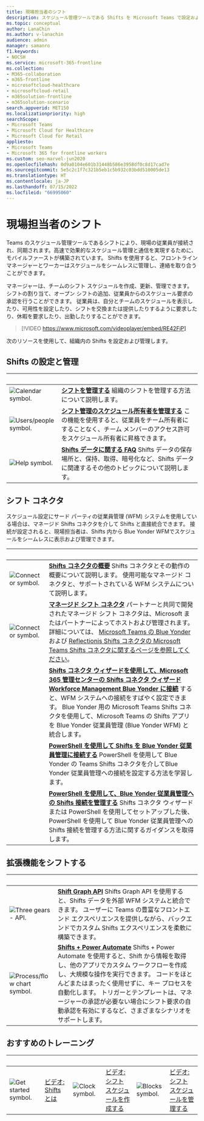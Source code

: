 ```yaml
---
title: 現場担当者のシフト
description: スケジュール管理ツールである Shifts を Microsoft Teams で設定および管理するために必要な管理者ガイダンスを取得します。
ms.topic: conceptual
author: LanaChin
ms.author: v-lanachin
audience: admin
manager: samanro
f1.keywords:
- NOCSH
ms.service: microsoft-365-frontline
ms.collection:
- M365-collaboration
- m365-frontline
- microsoftcloud-healthcare
- microsoftcloud-retail
- m365solution-frontline
- m365solution-scenario
search.appverid: MET150
ms.localizationpriority: high
searchScope:
- Microsoft Teams
- Microsoft Cloud for Healthcare
- Microsoft Cloud for Retail
appliesto:
- Microsoft Teams
- Microsoft 365 for frontline workers
ms.custom: seo-marvel-jun2020
ms.openlocfilehash: 0d9a0104e601b31448b586e3958df0c8d17cad7e
ms.sourcegitcommit: 5e5c2c1f7c321b5eb1c5b932c03bdd510005de13
ms.translationtype: HT
ms.contentlocale: ja-JP
ms.lasthandoff: 07/15/2022
ms.locfileid: "66995060"
---
```

# <a name="shifts-for-frontline-workers"></a>現場担当者のシフト

Teams のスケジュール管理ツールであるシフトにより、現場の従業員が接続され、同期されます。高速で効果的なスケジュール管理と通信を実現するために、モバイルファーストが構築されています。 Shifts を使用すると、フロントライン マネージャーとワーカーはスケジュールをシームレスに管理し、連絡を取り合うことができます。

マネージャーは、チームのシフト スケジュールを作成、更新、管理できます。 シフトの割り当て、オープン シフトの追加、従業員からのスケジュール要求の承認を行うことができます。 従業員は、自分とチームのスケジュールを表示したり、可用性を設定したり、シフトを交換または提供したりするように要求したり、休暇を要求したり、出勤したりすることができます。

> [!VIDEO https://www.microsoft.com/videoplayer/embed/RE42FjP]

次のリソースを使用して、組織内の Shifts を設定および管理します。

## <a name="set-up-and-manage-shifts"></a>Shifts の設定と管理

|&nbsp;  |&nbsp; |
|---------|---------|
|<img src="/office/media/icons/calendar-teams.png" alt="Calendar symbol.">   |**[シフトを管理する](/microsoftteams/expand-teams-across-your-org/shifts/manage-the-shifts-app-for-your-organization-in-teams?bc=/microsoft-365/frontline/breadcrumb/toc.json&toc=/microsoft-365/frontline/toc.json)** 組織のシフトを管理する方法について説明します。         |
|<img src="/office/media/icons/users-people.png" alt="Users/people symbol.">   |**[シフト管理のスケジュール所有者を管理する](schedule-owner-for-shift-management.md)** この機能を使用すると、従業員をチーム所有者にすることなく、チーム メンバーのアクセス許可をスケジュール所有者に昇格できます。         |
|<img src="/office/media/icons/help.png" alt="Help symbol.">     | **[Shifts データに関する FAQ](/microsoftteams/expand-teams-across-your-org/shifts/shifts-data-faq?bc=/microsoft-365/frontline/breadcrumb/toc.json&toc=/microsoft-365/frontline/toc.json)** Shifts データの保存場所と、保持、取得、暗号化など、Shifts データに関連するその他のトピックについて説明します。        |

## <a name="shifts-connectors"></a>シフト コネクタ

スケジュール設定にサード パーティの従業員管理 (WFM) システムを使用している場合は、マネージド Shifts コネクタを介して Shifts と直接統合できます。 接続が設定されると、現場担当者は、Shifts 内から Blue Yonder WFMでスケジュールをシームレスに表示および管理できます。

|&nbsp;  |&nbsp;  |
|---------|---------|
|<img src="/office/media/icons/connector-teams.png" alt="Connector symbol.">     | **[Shifts コネクタの概要](shifts-connectors.md)** Shifts コネクタとその動作の概要について説明します。 使用可能なマネージド コネクタと、サポートされている WFM システムについて説明します。   |
|<img src="/office/media/icons/connector-teams.png" alt="Connector symbol.">     | **[マネージド シフト コネクタ](shifts-connectors.md#managed-shifts-connectors)** パートナーと共同で開発されたマネージド シフト コネクタは、Microsoft またはパートナーによってホストおよび管理されます。 詳細については、 [Microsoft Teams の Blue Yonder](shifts-connectors.md#microsoft-teams-shifts-connector-for-blue-yonder) および [Reflectionis Shifts コネクタの Microsoft Teams Shifts コネクタに関するページを参照してください](shifts-connectors.md#reflexis-shifts-connector-for-microsoft-teams)。    |
|   | **[Shifts コネクタ ウィザードを使用して、Microsoft 365 管理センターの Shifts コネクタ ウィザードWorkforce Management Blue Yonder に接続](shifts-connector-wizard.md)** すると、WFM システムへの接続をすばやく設定できます。 Blue Yonder 用の Microsoft Teams Shifts コネクタを使用して、Microsoft Teams の Shifts アプリを Blue Yonder 従業員管理 (Blue Yonder WFM) と統合します。
|  | **[PowerShell を使用して Shifts を Blue Yonder 従業員管理に接続する](shifts-connector-blue-yonder-powershell-setup.md)** PowerShell を使用して Blue Yonder の Teams Shifts コネクタを介してBlue Yonder 従業員管理への接続を設定する方法を学習します。         |
|   | **[PowerShell を使用して、Blue Yonder 従業員管理への Shifts 接続を管理する](shifts-connector-powershell-manage.md)** Shifts コネクタ ウィザードまたは PowerShell を使用してセットアップした後、PowerShell を使用して Blue Yonder 従業員管理への Shifts 接続を管理する方法に関するガイダンスを取得します。

## <a name="shifts-extensions"></a>拡張機能をシフトする

|&nbsp;|&nbsp;|
| ------------- | ------------- |
| <img src="/office/media/icons/api.png" alt="Three gears - API."> | **[Shift Graph API](/graph/api/resources/shift)** Shifts Graph API を使用すると、Shifts データを外部 WFM システムと統合できます。 ユーザーに Teams の豊富なフロントエンド エクスペリエンスを提供しながら、バックエンドでカスタム Shifts エクスペリエンスを柔軟に構築できます。             |
|<img src="/office/media/icons/process-flow-teams.png" alt="Process/flow chart symbol."> | **[Shifts + Power Automate](https://github.com/OfficeDev/Microsoft-Teams-Shifts-Power-Automate-Templates)** Shifts + Power Automate を使用すると、Shift から情報を取得し、他のアプリでカスタム ワークフローを作成し、大規模な操作を実行できます。 コードをほとんどまたはまったく使用せずに、キー プロセスを自動化します。 トリガーとテンプレートは、マネージャーの承認が必要ない場合にシフト要求の自動承認を有効にするなど、さまざまなシナリオをサポートします。 |

## <a name="featured-training"></a>おすすめのトレーニング

|&nbsp;|&nbsp;|&nbsp;|&nbsp;|&nbsp;|&nbsp;|
| ------------- | ------------- | ------------- | ------------- | ------------- | ------------- |
| <img src="/office/media/icons/get-started-teams.png" alt="Get started symbol.">  |  [ビデオ: Shifts とは](https://support.office.com/article/what-is-shifts-f8efe6e4-ddb3-4d23-b81b-bb812296b821) |<img src="/office/media/icons/clock-teams.png" alt="Clock symbol."> |  [ビデオ: シフト スケジュールを作成する](https://support.microsoft.com/office/create-a-shifts-schedule-2b94ca38-36db-4a1c-8fee-f8f0fec9a984) |<img src="/office/media/icons/blocks-teams.png" alt="Blocks symbol.">|  [ビデオ: シフト スケジュールを管理する](https://support.microsoft.com/office/manage-and-view-a-shifts-schedule-63acda7b-ea39-441a-b1c6-c404a72e79f7) |
